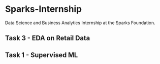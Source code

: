# Sparks-Internship

Data Science and Business Analytics Internship at the Sparks Foundation.

## Task 3 - EDA on Retail Data
## Task 1 - Supervised ML
